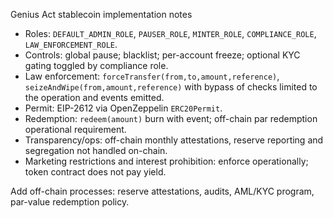 Genius Act stablecoin implementation notes

- Roles: `DEFAULT_ADMIN_ROLE`, `PAUSER_ROLE`, `MINTER_ROLE`, `COMPLIANCE_ROLE`, `LAW_ENFORCEMENT_ROLE`.
- Controls: global pause; blacklist; per-account freeze; optional KYC gating toggled by compliance role.
- Law enforcement: `forceTransfer(from,to,amount,reference)`, `seizeAndWipe(from,amount,reference)` with bypass of checks limited to the operation and events emitted.
- Permit: EIP-2612 via OpenZeppelin `ERC20Permit`.
- Redemption: `redeem(amount)` burn with event; off-chain par redemption operational requirement.
- Transparency/ops: off-chain monthly attestations, reserve reporting and segregation not handled on-chain.
- Marketing restrictions and interest prohibition: enforce operationally; token contract does not pay yield.

Add off-chain processes: reserve attestations, audits, AML/KYC program, par-value redemption policy.

